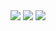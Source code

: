 
  <img align="top" src="https://github-readme-stats.vercel.app/api?username=seanmars&show_icons=true&theme=dracula" />

  <img align="top" src="https://github-readme-streak-stats.herokuapp.com/?user=seanmars&theme=dracula" />

  <img align="top" src="https://github-readme-stats.vercel.app/api/top-langs?username=seanmars&theme=dracula" />

